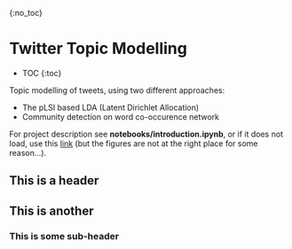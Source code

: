 {:no_toc}
# Twitter Topic Modelling

* TOC
{:toc}

Topic modelling of tweets, using two different approaches:
- The pLSI based LDA (Latent Dirichlet Allocation)
- Community detection on word co-occurence network 

For project description see **notebooks/introduction.ipynb**, or if it does not load, use this [link](http://htmlpreview.github.io/?https://github.com/TandemElephant/twitter-topic-modelling/blob/master/notebooks/introduction.html) (but the figures are not at the right place for some reason...).

## This is a header
## This is another
### This is some sub-header
